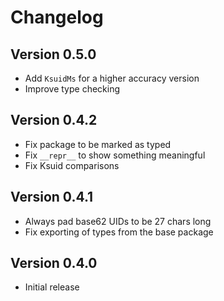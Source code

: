 # Changelog

## Version 0.5.0
* Add `KsuidMs` for a higher accuracy version
* Improve type checking

## Version 0.4.2
* Fix package to be marked as typed
* Fix `__repr__` to show something meaningful
* Fix Ksuid comparisons

## Version 0.4.1
* Always pad base62 UIDs to be 27 chars long
* Fix exporting of types from the base package

## Version 0.4.0
* Initial release

